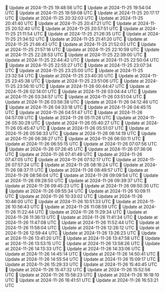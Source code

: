 🔄 Update at 2024-11-25 19:48:56 UTC
🔄 Update at 2024-11-25 19:54:04 UTC
🔄 Update at 2024-11-25 19:59:08 UTC
🔄 Update at 2024-11-25 20:17:17 UTC
🔄 Update at 2024-11-25 20:32:03 UTC
🔄 Update at 2024-11-25 20:41:40 UTC
🔄 Update at 2024-11-25 20:47:21 UTC
🔄 Update at 2024-11-25 20:52:40 UTC
🔄 Update at 2024-11-25 20:57:51 UTC
🔄 Update at 2024-11-25 21:11:54 UTC
🔄 Update at 2024-11-25 21:26:35 UTC
🔄 Update at 2024-11-25 21:34:52 UTC
🔄 Update at 2024-11-25 21:41:20 UTC
🔄 Update at 2024-11-25 21:46:43 UTC
🔄 Update at 2024-11-25 21:52:03 UTC
🔄 Update at 2024-11-25 21:57:16 UTC
🔄 Update at 2024-11-25 22:10:59 UTC
🔄 Update at 2024-11-25 22:28:53 UTC
🔄 Update at 2024-11-25 22:39:00 UTC
🔄 Update at 2024-11-25 22:44:42 UTC
🔄 Update at 2024-11-25 22:50:04 UTC
🔄 Update at 2024-11-25 22:55:27 UTC
🔄 Update at 2024-11-25 23:07:34 UTC
🔄 Update at 2024-11-25 23:25:00 UTC
🔄 Update at 2024-11-25 23:32:54 UTC
🔄 Update at 2024-11-25 23:40:30 UTC
🔄 Update at 2024-11-25 23:45:38 UTC
🔄 Update at 2024-11-25 23:51:06 UTC
🔄 Update at 2024-11-25 23:56:10 UTC
🔄 Update at 2024-11-26 00:44:47 UTC
🔄 Update at 2024-11-26 02:14:01 UTC
🔄 Update at 2024-11-26 03:04:44 UTC
🔄 Update at 2024-11-26 03:34:57 UTC
🔄 Update at 2024-11-26 03:51:04 UTC
🔄 Update at 2024-11-26 03:56:38 UTC
🔄 Update at 2024-11-26 04:12:46 UTC
🔄 Update at 2024-11-26 04:33:18 UTC
🔄 Update at 2024-11-26 04:45:15 UTC
🔄 Update at 2024-11-26 04:51:47 UTC
🔄 Update at 2024-11-26 04:57:09 UTC
🔄 Update at 2024-11-26 05:11:28 UTC
🔄 Update at 2024-11-26 05:30:29 UTC
🔄 Update at 2024-11-26 05:40:27 UTC
🔄 Update at 2024-11-26 05:45:47 UTC
🔄 Update at 2024-11-26 05:51:07 UTC
🔄 Update at 2024-11-26 05:56:33 UTC
🔄 Update at 2024-11-26 06:14:19 UTC
🔄 Update at 2024-11-26 06:38:27 UTC
🔄 Update at 2024-11-26 06:50:11 UTC
🔄 Update at 2024-11-26 06:55:15 UTC
🔄 Update at 2024-11-26 07:07:56 UTC
🔄 Update at 2024-11-26 07:26:45 UTC
🔄 Update at 2024-11-26 07:36:06 UTC
🔄 Update at 2024-11-26 07:41:49 UTC
🔄 Update at 2024-11-26 07:47:05 UTC
🔄 Update at 2024-11-26 07:52:17 UTC
🔄 Update at 2024-11-26 07:57:24 UTC
🔄 Update at 2024-11-26 08:16:24 UTC
🔄 Update at 2024-11-26 08:37:11 UTC
🔄 Update at 2024-11-26 08:49:57 UTC
🔄 Update at 2024-11-26 08:56:04 UTC
🔄 Update at 2024-11-26 09:09:54 UTC
🔄 Update at 2024-11-26 09:28:50 UTC
🔄 Update at 2024-11-26 09:39:37 UTC
🔄 Update at 2024-11-26 09:45:23 UTC
🔄 Update at 2024-11-26 09:50:30 UTC
🔄 Update at 2024-11-26 09:55:34 UTC
🔄 Update at 2024-11-26 10:09:11 UTC
🔄 Update at 2024-11-26 10:33:02 UTC
🔄 Update at 2024-11-26 10:46:00 UTC
🔄 Update at 2024-11-26 10:51:33 UTC
🔄 Update at 2024-11-26 10:56:43 UTC
🔄 Update at 2024-11-26 11:08:59 UTC
🔄 Update at 2024-11-26 11:22:44 UTC
🔄 Update at 2024-11-26 11:29:34 UTC
🔄 Update at 2024-11-26 11:36:13 UTC
🔄 Update at 2024-11-26 11:41:34 UTC
🔄 Update at 2024-11-26 11:47:08 UTC
🔄 Update at 2024-11-26 11:52:44 UTC
🔄 Update at 2024-11-26 11:58:04 UTC
🔄 Update at 2024-11-26 12:26:12 UTC
🔄 Update at 2024-11-26 12:59:44 UTC
🔄 Update at 2024-11-26 13:26:23 UTC
🔄 Update at 2024-11-26 13:41:20 UTC
🔄 Update at 2024-11-26 13:47:58 UTC
🔄 Update at 2024-11-26 13:53:15 UTC
🔄 Update at 2024-11-26 13:58:26 UTC
🔄 Update at 2024-11-26 14:13:33 UTC
🔄 Update at 2024-11-26 14:33:06 UTC
🔄 Update at 2024-11-26 14:45:14 UTC
🔄 Update at 2024-11-26 14:50:41 UTC
🔄 Update at 2024-11-26 14:55:54 UTC
🔄 Update at 2024-11-26 15:09:17 UTC
🔄 Update at 2024-11-26 15:29:33 UTC
🔄 Update at 2024-11-26 15:40:45 UTC
🔄 Update at 2024-11-26 15:47:32 UTC
🔄 Update at 2024-11-26 15:52:56 UTC
🔄 Update at 2024-11-26 15:58:23 UTC
🔄 Update at 2024-11-26 16:18:10 UTC
🔄 Update at 2024-11-26 16:41:51 UTC
🔄 Update at 2024-11-26 16:53:21 UTC
